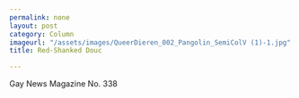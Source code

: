 ```yaml
---
permalink: none
layout: post
category: Column
imageurl: "/assets/images/QueerDieren_002_Pangolin_SemiColV (1)-1.jpg"
title: Red-Shanked Douc

---
```


Gay News Magazine No. 338
